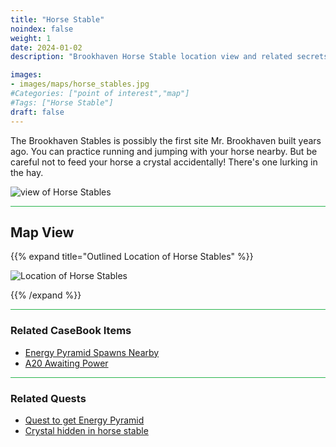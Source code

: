 ```yaml
---
title: "Horse Stable"
noindex: false
weight: 1
date: 2024-01-02
description: "Brookhaven Horse Stable location view and related secrets"

images:
- images/maps/horse_stables.jpg
#Categories: ["point of interest","map"]
#Tags: ["Horse Stable"]
draft: false
--- 
```


The Brookhaven Stables is possibly the first site Mr. Brookhaven built years ago. You can practice running and jumping with your horse nearby. But be careful not to feed your horse a crystal accidentally! There's one lurking in the hay.

![view of Horse Stables](/images/maps/horse_stables.jpg)


<hr style="background-color: #28b44c" size=8>

## Map View

{{% expand title="Outlined Location of Horse Stables" %}}

![Location of Horse Stables](/images/maps/horse-stable.webp)

{{% /expand %}}

<hr style="background-color: #28b44c" size=8>

### Related CaseBook Items

- [Energy Pyramid Spawns Nearby](/casebook/energy_pyramids/#known-locations)
- [A20 Awaiting Power](/casebook/light_panel/#a20)

<hr style="background-color: #28b44c" size=8>

### Related Quests

- [Quest to get Energy Pyramid](/lore/special_tools/energy_pyramid)
- [Crystal hidden in horse stable](/lore/quests/find_7_crystals)